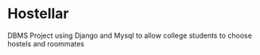 # Hostellar
DBMS Project using Django and Mysql to allow college students to choose hostels and roommates
